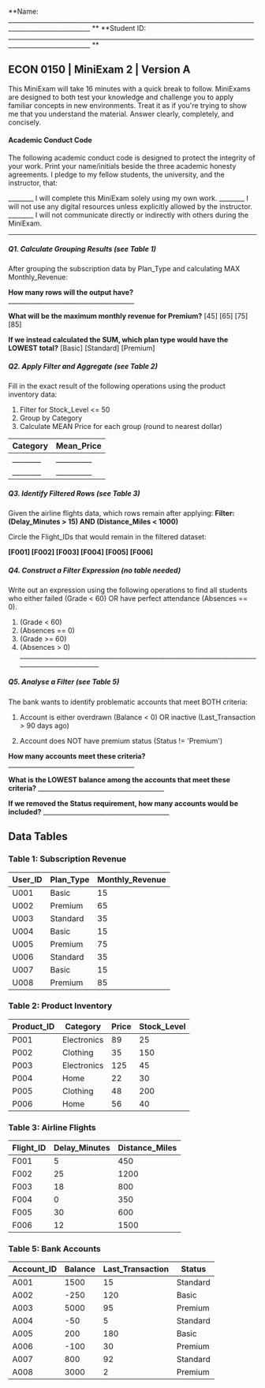 **Name: ________________________________________________________________________________________________________ **                          **Student ID: ________________________________________________________________________________________________________ **

## ECON 0150 | MiniExam 2 | Version A

This MiniExam will take 16 minutes with a quick break to follow. MiniExams are designed to both test your knowledge and challenge you to apply familiar concepts in new environments. Treat it as if you're trying to show me that you understand the material. Answer clearly, completely, and concisely. 

#### Academic Conduct Code

The following academic conduct code is designed to protect the integrity of your work. Print your name/initials beside the three academic honesty agreements. I pledge to my fellow students, the university, and the instructor, that:

________ I will complete this MiniExam solely using my own work.
________ I will not use any digital resources unless explicitly allowed by the instructor.
________ I will not communicate directly or indirectly with others during the MiniExam.

---

##### Q1. Calculate Grouping Results (see Table 1)

After grouping the subscription data by Plan_Type and calculating MAX Monthly_Revenue:

**How many rows will the output have?** ________________________________________

**What will be the maximum monthly revenue for Premium?**
[45]  [65]  [75]  [85]

**If we instead calculated the SUM, which plan type would have the LOWEST total?**
[Basic]  [Standard]  [Premium]



##### Q2. Apply Filter and Aggregate (see Table 2)

Fill in the exact result of the following operations using the product inventory data:
1. Filter for Stock_Level <= 50
2. Group by Category
3. Calculate MEAN Price for each group (round to nearest dollar)

| Category | Mean_Price |
| -------- | ---------- |
| ________ | __________ |
| ________ | __________ |



##### Q3. Identify Filtered Rows (see Table 3)

Given the airline flights data, which rows remain after applying:
**Filter: (Delay_Minutes > 15) AND (Distance_Miles < 1000)**

Circle the Flight_IDs that would remain in the filtered dataset:

**[F001]    [F002]    [F003]    [F004]    [F005]    [F006]**





##### Q4. Construct a Filter Expression (no table needed)

Write out an expression using the following operations to find all students who either failed (Grade < 60) OR have perfect attendance (Absences == 0). 

1. (Grade < 60)
2. (Absences == 0)
3. (Grade >= 60)
4. (Absences > 0)                                                ____________________________________________________________________________________________________





##### Q5. Analyse a Filter (see Table 5)

The bank wants to identify problematic accounts that meet BOTH criteria:
1. Account is either overdrawn (Balance < 0) OR inactive (Last_Transaction > 90 days ago)

2. Account does NOT have premium status (Status != 'Premium')

**How many accounts meet these criteria?** ________________________________________

**What is the LOWEST balance among the accounts that meet these criteria?** ________________________________________

**If we removed the Status requirement, how many accounts would be included?** ________________________________________









## Data Tables

### Table 1: Subscription Revenue
| User_ID | Plan_Type | Monthly_Revenue |
|---------|-----------|-----------------|
| U001    | Basic     | 15              |
| U002    | Premium   | 65              |
| U003    | Standard  | 35              |
| U004    | Basic     | 15              |
| U005    | Premium   | 75              |
| U006    | Standard  | 35              |
| U007    | Basic     | 15              |
| U008    | Premium   | 85              |

### Table 2: Product Inventory
| Product_ID | Category     | Price | Stock_Level |
|------------|-------------|-------|-------------|
| P001       | Electronics | 89    | 25          |
| P002       | Clothing    | 35    | 150         |
| P003       | Electronics | 125   | 45          |
| P004       | Home        | 22    | 30          |
| P005       | Clothing    | 48    | 200         |
| P006       | Home        | 56    | 40          |





### Table 3: Airline Flights

| Flight_ID | Delay_Minutes | Distance_Miles |
|-----------|---------------|----------------|
| F001      | 5             | 450            |
| F002      | 25            | 1200           |
| F003      | 18            | 800            |
| F004      | 0             | 350            |
| F005      | 30            | 600            |
| F006      | 12            | 1500           |



### Table 5: Bank Accounts

| Account_ID | Balance | Last_Transaction | Status    |
|------------|---------|------------------|-----------|
| A001       | 1500    | 15               | Standard  |
| A002       | -250    | 120              | Basic     |
| A003       | 5000    | 95               | Premium   |
| A004       | -50     | 5                | Standard  |
| A005       | 200     | 180              | Basic     |
| A006       | -100    | 30               | Premium   |
| A007       | 800     | 92               | Standard  |
| A008       | 3000    | 2                | Premium   |